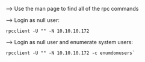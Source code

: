 --> Use the man page to find all of the rpc commands

--> Login as null user:

```
rpcclient -U "" -N 10.10.10.172
```

--> Login as null user and enumerate system users:

```
rpcclient -U "" -N 10.10.10.172 -c enumdomusers`
```